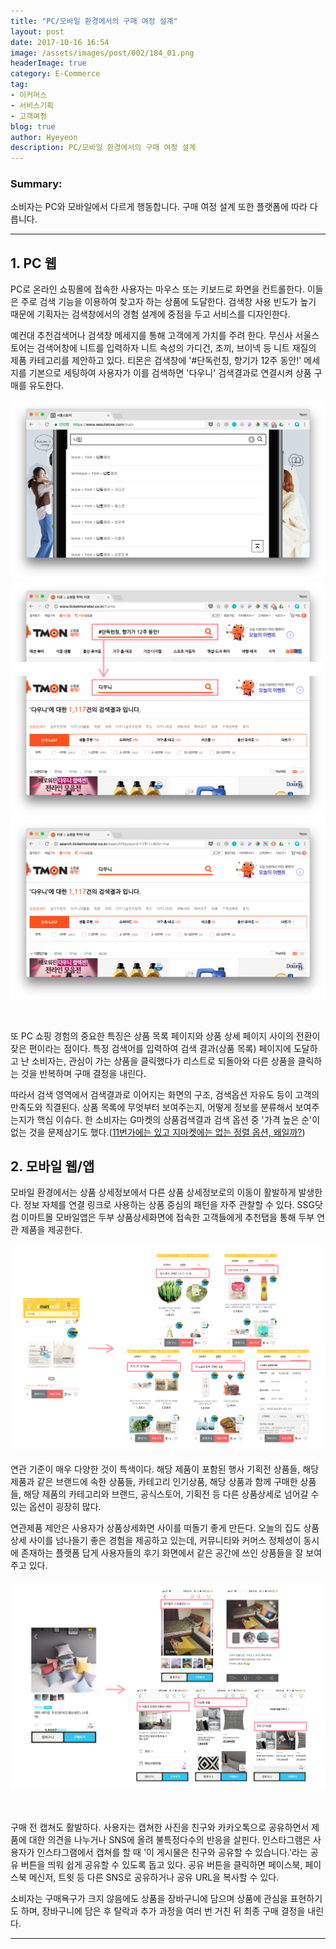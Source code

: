 ```yaml
---
title: "PC/모바일 환경에서의 구매 여정 설계"
layout: post
date: 2017-10-16 16:54
image: /assets/images/post/002/184_01.png
headerImage: true
category: E-Commerce
tag:
- 이커머스
- 서비스기획
- 고객여정
blog: true
author: Hyeyeon
description: PC/모바일 환경에서의 구매 여정 설계
---
```


### Summary:

소비자는 PC와 모바일에서 다르게 행동합니다. 구매 여정 설계 또한 플랫폼에 따라 다릅니다.

---

## 1. PC 웹

PC로 온라인 쇼핑몰에 접속한 사용자는 마우스 또는 키보드로 화면을 컨트롤한다. 이들은 주로 검색 기능을 이용하여 찾고자 하는 상품에 도달한다. 검색창 사용 빈도가 높기 때문에 기획자는 검색창에서의 경험 설계에 중점을 두고 서비스를 디자인한다.

예컨대 추천검색어나 검색창 메세지를 통해 고객에게 가치를 주려 한다. 무신사 서울스토어는 검색어창에 니트를 입력하자 니트 속성의 가디건, 조끼, 브이넥 등 니트 재질의 제품 카테고리를 제안하고 있다. 티몬은 검색창에 '#단독런칭, 향기가 12주 동안!' 메세지를 기본으로 세팅하여 사용자가 이를 검색하면 '다우니' 검색결과로 연결시켜 상품 구매를 유도한다.

![pic1](/assets/images/post/002/185_01.png)
![pic1](/assets/images/post/002/185_02.png)
![pic1](/assets/images/post/002/185_03.png)

<br>

또 PC 쇼핑 경험의 중요한 특징은 상품 목록 페이지와 상품 상세 페이지 사이의 전환이 잦은 편이라는 점이다. 특정 검색어를 입력하여 검색 결과(상품 목록) 페이지에 도달하고 난 소비자는, 관심이 가는 상품을 클릭했다가 리스트로 되돌아와 다른 상품을 클릭하는 것을 반복하며 구매 결정을 내린다.

따라서 검색 영역에서 검색결과로 이어지는 화면의 구조, 검색옵션 자유도 등이 고객의 만족도와 직결된다. 상품 목록에 무엇부터 보여주는지, 어떻게 정보를 분류해서 보여주는지가 핵심 이슈다. 한 소비자는 G마켓의 상품검색결과 검색 옵션 중 '가격 높은 순'이 없는 것을 문제삼기도 했다.([11번가에는 있고 지마켓에는 없는 정렬 옵션, 왜일까?](http://bongholee.com/2017/09/11%eb%b2%88%ea%b0%80%ec%97%90%eb%8a%94-%ec%9e%88%ea%b3%a0-%ec%a7%80%eb%a7%88%ec%bc%93%ec%97%90%eb%8a%94-%ec%97%86%eb%8a%94-%ec%a0%95%eb%a0%ac-%ec%98%b5%ec%85%98-%ec%99%9c%ec%9d%bc%ea%b9%8c/))

## 2. 모바일 웹/앱

모바일 환경에서는 상품 상세정보에서 다른 상품 상세정보로의 이동이 활발하게 발생한다. 정보 자체를 연결 링크로 사용하는 상품 중심의 패턴을 자주 관찰할 수 있다. SSG닷컴 이마트몰 모바일앱은 두부 상품상세화면에 접속한 고객들에게 추천탭을 통해 두부 연관 제품을 제공한다.

![pic4](/assets/images/post/002/185_04.png)

연관 기준이 매우 다양한 것이 특색이다. 해당 제품이 포함된 행사 기획전 상품들, 해당 제품과 같은 브랜드에 속한 상품들, 카테고리 인기상품, 해당 상품과 함께 구매한 상품들, 해당 제품의 카테고리와 브랜드, 공식스토어, 기획전 등 다른 상품상세로 넘어갈 수 있는 옵션이 굉장히 많다.

연관제품 제안은 사용자가 상품상세화면 사이를 떠돌기 좋게 만든다. 오늘의 집도 상품상세 사이를 넘나들기 좋은 경험을 제공하고 있는데, 커뮤니티와 커머스 정체성이 동시에 존재하는 플랫폼 답게 사용자들의 후기 화면에서 같은 공간에 쓰인 상품들을 잘 보여주고 있다.

![pic5](/assets/images/post/002/185_05.png)

<br>

구매 전 캡쳐도 활발하다. 사용자는 캡쳐한 사진을 친구와 카카오톡으로 공유하면서 제품에 대한 의견을 나누거나 SNS에 올려 불특정다수의 반응을 살핀다. 인스타그램은 사용자가 인스타그램에서 캡쳐를 할 때 '이 게시물은 친구와 공유할 수 있습니다.'라는 공유 버튼을 띄워 쉽게 공유할 수 있도록 돕고 있다. 공유 버튼을 클릭하면 페이스북, 페이스북 메신저, 트윗 등 다른 SNS로 공유하거나 공유 URL을 복사할 수 있다.

소비자는 구매욕구가 크지 않음에도 상품을 장바구니에 담으며 상품에 관심을 표현하기도 하며, 장바구니에 담은 후 탈락과 추가 과정을 여러 번 거친 뒤 최종 구매 결정을 내린다.

---
